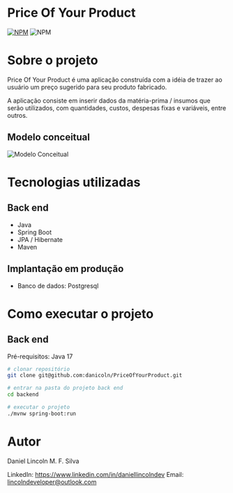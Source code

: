 # Price Of Your Product 
[![NPM](https://img.shields.io/npm/l/react)](https://github.com/danicoln/PriceOfYourProduct/blob/main/LICENCE) ![NPM](https://img.shields.io/badge/Status-em%20desenvolvimento-green)

# Sobre o projeto


Price Of Your Product é uma aplicação construída com a idéia de trazer ao usuário um preço sugerido para seu produto fabricado. 

A aplicação consiste em inserir dados da matéria-prima / insumos que serão utilizados, com quantidades, custos, despesas fixas e variáveis, entre outros. 

## Modelo conceitual
![Modelo Conceitual](assets)

# Tecnologias utilizadas
## Back end
- Java
- Spring Boot
- JPA / Hibernate
- Maven
## Implantação em produção
- Banco de dados: Postgresql
# Como executar o projeto

## Back end
Pré-requisitos: Java 17

```bash
# clonar repositório
git clone git@github.com:danicoln/PriceOfYourProduct.git

# entrar na pasta do projeto back end
cd backend

# executar o projeto
./mvnw spring-boot:run
```

# Autor

Daniel Lincoln M. F. Silva

LinkedIn: https://www.linkedin.com/in/daniellincolndev
Email: lincolndeveloper@outlook.com

```
